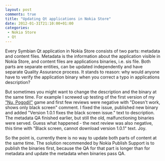 ```yaml
---
layout: post
comments: true
title: "Updating Qt applications in Nokia Store"
date: 2012-01-31T21:10:00+01:00
categories:
 - Nokia Store
 - Qt
---
```



Every Symbian Qt application in Nokia Store consists of two parts: metadata and content files. Metadata is the information about the application visible in Nokia Store, and content files are applications binaries, i.e. sis file. Both parts are separate entities, can be updated independently and have separate Quality Assurance process. It stands to reason: why would anyone have to verify the application binary when you correct a typo in applications  description?

But sometimes you might want to change the description and the binary at the same time. For example I screwed up testing of the first version of my ["Nu, Pogodi!"](/blog/2012/01/20/introducing-nu-pogodi/) game and first few reviews were negative with "Doesn't work, shows only black screen" comment. I fixed the issue, published new binary and added "Version 1.0.1 fixes the black screen issue." text to description. The metadata QA finished earlier, but still the old, malfunctioning binaries were served. Guess what happened - the next review was also negative, this time with "Black screen, cannot download version 1.0.1" text. Joy.

So the point is, currently there is no way to update both parts of content at the same time. The solution recommended by Nokia Publish Support is to publish the binaries first, because the QA for that part is longer than for metadata and update the metadata when binaries pass QA.
